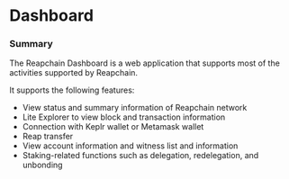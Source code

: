 # Dashboard

### Summary

The Reapchain Dashboard is a web application that supports most of the activities supported by Reapchain.

It supports the following features:

* View status and summary information of Reapchain network
* Lite Explorer to view block and transaction information
* Connection with Keplr wallet or Metamask wallet
* Reap transfer
* View account information and witness list and information
* Staking-related functions such as delegation, redelegation, and unbonding

